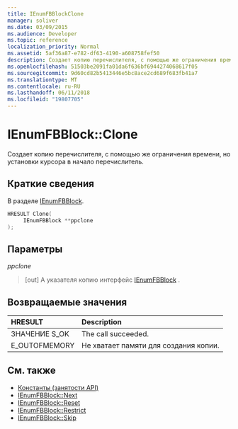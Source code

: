 ```yaml
---
title: IEnumFBBlockClone
manager: soliver
ms.date: 03/09/2015
ms.audience: Developer
ms.topic: reference
localization_priority: Normal
ms.assetid: 5af36a87-e782-df63-4190-a608758fef50
description: Создает копию перечислителя, с помощью же ограничения времени, но установки курсора в начало перечислитель.
ms.openlocfilehash: 51503be2091fa01da6f636bf6944274068617f05
ms.sourcegitcommit: 9d60cd82b5413446e5bc8ace2cd689f683fb41a7
ms.translationtype: MT
ms.contentlocale: ru-RU
ms.lasthandoff: 06/11/2018
ms.locfileid: "19807705"
---
```

# <a name="ienumfbblockclone"></a>IEnumFBBlock::Clone

Создает копию перечислителя, с помощью же ограничения времени, но установки курсора в начало перечислитель.
  
## <a name="quick-info"></a>Краткие сведения

В разделе [IEnumFBBlock](ienumfbblock.md).
  
```cpp
HRESULT Clone(  
     IEnumFBBlock **ppclone 
); 
```

## <a name="parameters"></a>Параметры

_ppclone_
  
> [out] A указателя копию интерфейс [IEnumFBBlock](ienumfbblock.md) . 
    
## <a name="return-values"></a>Возвращаемые значения

|**HRESULT**|**Description**|
|:-----|:-----|
|ЗНАЧЕНИЕ S_OK  <br/> |The call succeeded.  <br/> |
|E_OUTOFMEMORY  <br/> |Не хватает памяти для создания копии.  <br/> |
   
## <a name="see-also"></a>См. также

- [Константы (занятости API)](constants-free-busy-api.md)
- [IEnumFBBlock::Next](ienumfbblock-next.md)  
- [IEnumFBBlock::Reset](ienumfbblock-reset.md)  
- [IEnumFBBlock::Restrict](ienumfbblock-restrict.md)  
- [IEnumFBBlock::Skip](ienumfbblock-skip.md)

